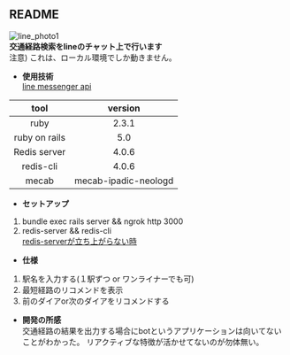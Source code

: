 ## README
![line_photo1](https://user-images.githubusercontent.com/17560599/36638706-9d009976-1a3f-11e8-8f92-2099c5d13299.png)  
**交通経路検索をlineのチャット上で行います**  
注意) これは、ローカル環境でしか動きません。  

* **使用技術**  
[line messenger api](https://developers.line.me/ja/docs/messaging-api/reference)  

|    tool      |   version    |
|:------------:|:------------:|
|    ruby      |    2.3.1     |
|ruby on rails |    5.0       |
|Redis server  |    4.0.6     |
|redis-cli     |    4.0.6     |
|mecab         |mecab-ipadic-neologd|  

* **セットアップ**  
1. bundle exec rails server && ngrok http 3000
2. redis-server && redis-cli  
[redis-serverが立ち上がらない時](https://askubuntu.com/questions/949119/error-when-starting-redis-server-address-already-in-use)  

* **仕様**  
1. 駅名を入力する(１駅ずつ or ワンライナーでも可)
2. 最短経路のリコメンドを表示
3. 前のダイアor次のダイアをリコメンドする

* **開発の所感**  
交通経路の結果を出力する場合にbotというアプリケーションは向いてないことがわかった。
リアクティブな特徴が活かせてないのが勿体無い。  
